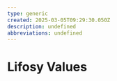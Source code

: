 ```yaml
---
type: generic
created: 2025-03-05T09:29:30.050Z
description: undefined
abbreviations: undefined
---
```


# Lifosy Values

